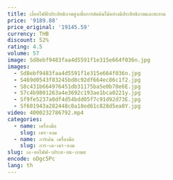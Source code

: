 ```yaml
---
title: เลื่อยไฟฟ้าประสิทธิภาพสูงเพื่อการตัดต้นไม้อย่างมีประสิทธิภาพและสะอาด
price: '9189.88'
price_original: '19145.59'
currency: THB
discount: 52%
rating: 4.5
volume: 57
image: Sd8ebf9483faa4d5591f1e315e664f036n.jpg
images:
  - Sd8ebf9483faa4d5591f1e315e664f036n.jpg
  - S469d0543f83245bd8c92df664ec86c1f2.jpg
  - S8c431b664976451db31175ba5e0b78e6E.jpg
  - S7c4b9801263a4e3692c193ae1bca0221y.jpg
  - Sf9fe5237a0df4d54bdd05f7c91d92d73E.jpg
  - Sf601943a282448c0a18ed61c828d5ea8Y.jpg
video: 4000232786792.mp4
categories:
  - name: เครื่องมือ
    slug: เคร-องม
  - name: การ์เด้น เครื่องมือ
    slug: การ-เด-เคร-องม
slug: เล-อยไฟฟ-าประส-ทธ-ภาพส
encode: oDgc5Pc
lang: th
---
```

  